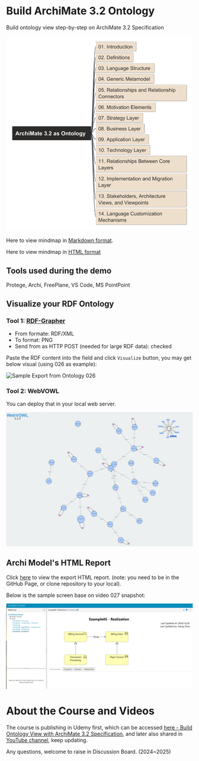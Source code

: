 # Build ArchiMate 3.2 Ontology

Build ontology view step-by-step on ArchiMate 3.2 Specification

<!-- <image src="img/ArchiMate_3.2_as_Ontology.png" alt="archimate 3.2" width=500> -->

![archimate 3.2](img/ArchiMate_3.2_as_Ontology.png)

Here to view mindmap in [Markdown format](./ArchiMate_3.2_as_Ontology.md).

Here to view mindmap in [HTML format](./ArchiMate_3.2_as_Ontology.html)

## Tools used during the demo

Protege, Archi, FreePlane, VS Code, MS PointPoint

## Visualize your RDF Ontology

### Tool 1: [RDF-Grapher](https://www.ldf.fi/service/rdf-grapher)

- From formate: RDF/XML
- To format: PNG
- Send from as HTTP POST (needed for large RDF data): checked

Paste the RDF content into the field and click `Visualize` button, you may get below visual (using 026 as example):

<!-- <image src="img/rdf-grapher/ontology-026.png" alt="Sample Export from Ontology 026" width=800> -->

![Sample Export from Ontology 026](img/rdf-grapher/ontology-026.png)

### Tool 2: WebVOWL

You can deploy that in your local web server.

<!-- <image src="img/webvowl/webvowl-026.png" alt="Sample Export from Ontology 026" width=800> -->

![Sample Export from Ontology 026](img/webvowl/webvowl-026.png)


## Archi Model's HTML Report

Click [here](archi_report/index.html) to view the export HTML report. (note: you need to be in the GitHub Page, or clone repository to your local).

Below is the sample screen base on video 027 snapshot:

<!-- <image src="img/archi/archi-html-report-027.png" alt="archi-html-report-027" width=800> -->

![archi-html-report-027](img/archi/archi-html-report-027.png)

# About the Course and Videos

The course is publishing in Udemy first, which can be accessed [here - Build Ontology View with ArchiMate 3.2 Specification](https://www.udemy.com/course/build-ontology-view-with-learning-archimate/?referralCode=6A3B23ADD67551B38D2B), and later also shared in [YouTube 
channel](https://www.youtube.com/playlist?list=PL6DEHvciXKeUWWe--FiiSIyga0vt3kBpI), keep updating.

Any questions, welcome to raise in Discussion Board. (2024~2025)